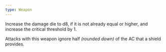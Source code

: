 ```yaml
---
type: Weapon
---
```

Increase the damage die to d8, if it is not already equal or higher, and increase the critical threshold by 1.

Attacks with this weapon ignore half *(rounded down)* of the AC that a shield provides.